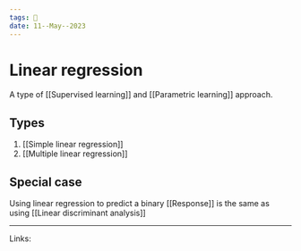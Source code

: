 ```yaml
---
tags: 🌱
date: 11--May--2023
---
```


# Linear regression
A type of [[Supervised learning]] and [[Parametric learning]] approach.
## Types
1. [[Simple linear regression]]
2. [[Multiple linear regression]]
## Special case
Using linear regression to predict a binary [[Response]] is the same as using [[Linear discriminant analysis]]

---
Links: 